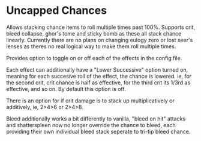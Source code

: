 # Uncapped Chances
Allows stacking chance items to roll multiple times past 100%. Supports crit, bleed collapse, ghor's tome and sticky bomb as these all stack chance linearly. Currently there are no plans on changing eulogy zero or lost seer's lenses as theres no real logical way to make them roll multiple times.

Provides option to toggle on or off each of the effects in the config file.

Each effect can additionally have a "Lower Successive" option turned on, meaning for each succesive roll of the effect, the chance is lowered. ie, for the second crit, crit chance is half as effective, for the third crit its 1/3rd as effective, and so on. By default this option is off.

There is an option for if crit damage is to stack up multiplicatively or additively, ie, 2>4>6 or 2>4>8.

Bleed additionally works a bit differently to vanilla, "bleed on hit" attacks and shatterspleen now no longer override the chance to bleed, each providing their own individual bleed stack seperate to tri-tip bleed chance.